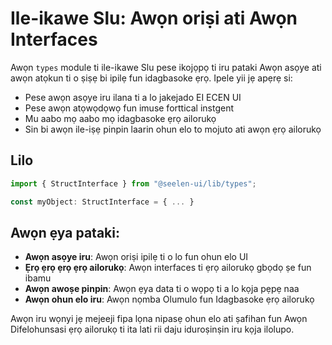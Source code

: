 # **Ile-ikawe Slu: Awọn oriṣi ati Awọn Interfaces**

Awọn `types` module ti ile-ikawe Slu pese ikojọpọ ti iru pataki Awọn asọye ati
awọn atọkun ti o ṣiṣẹ bi ipilẹ fun idagbasoke ẹrọ. Ipele yii jẹ apẹrẹ si:

- Pese awọn asọye iru ilana ti a lo jakejado EI ECEN UI
- Pese awọn atọwọdọwọ fun imuse forttical instgent
- Mu aabo mọ aabo mọ idagbasoke ẹrọ ailorukọ
- Sin bi awọn ile-iṣẹ pinpin laarin ohun elo to mojuto ati awọn ẹrọ ailorukọ

## **Lilo**

```ts
import { StructInterface } from "@seelen-ui/lib/types";

const myObject: StructInterface = { ... }
```

## **Awọn ẹya pataki:**

- **Awọn asọye iru**: Awọn oriṣi ipilẹ ti o lo fun ohun elo UI
- **Ẹrọ ẹrọ ẹrọ ẹrọ ailorukọ**: Awọn interfaces ti ẹrọ ailorukọ gbọdọ ṣe fun
  ibamu
- **Awọn awoṣe pinpin**: Awọn ẹya data ti o wọpọ ti a lo kọja pẹpẹ naa
- **Awọn ohun elo iru**: Awọn nọmba Olumulo fun Idagbasoke ẹrọ ailorukọ

Awọn iru wọnyi jẹ mejeeji fipa lọna nipasẹ ohun elo ati ṣafihan fun Awọn
Difelohunsasi ẹrọ ailorukọ ti ita lati rii daju iduroṣinṣin iru kọja ilolupo.
